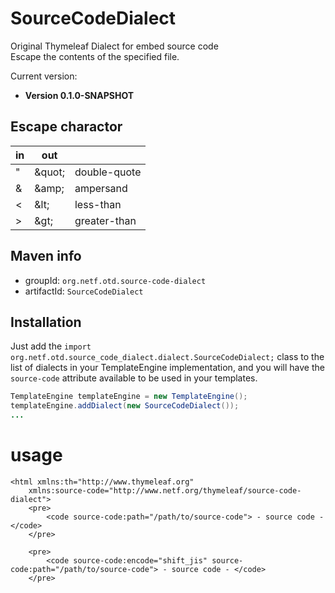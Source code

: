# SourceCodeDialect
Original Thymeleaf Dialect for embed source code  
Escape the contents of the specified file.  

Current version: 
 
 * **Version 0.1.0-SNAPSHOT**

Escape charactor
----------

|  in |  out  |    |
| ---- | ---- | ---- |
|  "  |  &amp;quot;  | double-quote  |
|  &  |  &amp;amp;  |  ampersand     |
|  <  |  &amp;lt;  |  less-than     |
|  >  |  &amp;gt;  |  greater-than  |

Maven info
----------

  *   groupId: `org.netf.otd.source-code-dialect`   
  *   artifactId: `SourceCodeDialect`

Installation
------------

Just add the `import org.netf.otd.source_code_dialect.dialect.SourceCodeDialect;`
class to the list of dialects in your TemplateEngine implementation, and you will
have the `source-code` attribute available to be used in your templates.

```java
TemplateEngine templateEngine = new TemplateEngine();
templateEngine.addDialect(new SourceCodeDialect());
...
```

# usage
```html:sample
<html xmlns:th="http://www.thymeleaf.org"  
	xmlns:source-code="http://www.netf.org/thymeleaf/source-code-dialect">
	<pre>
		<code source-code:path="/path/to/source-code"> - source code - </code>
	</pre>

	<pre>
		<code source-code:encode="shift_jis" source-code:path="/path/to/source-code"> - source code - </code>
	</pre>

```



